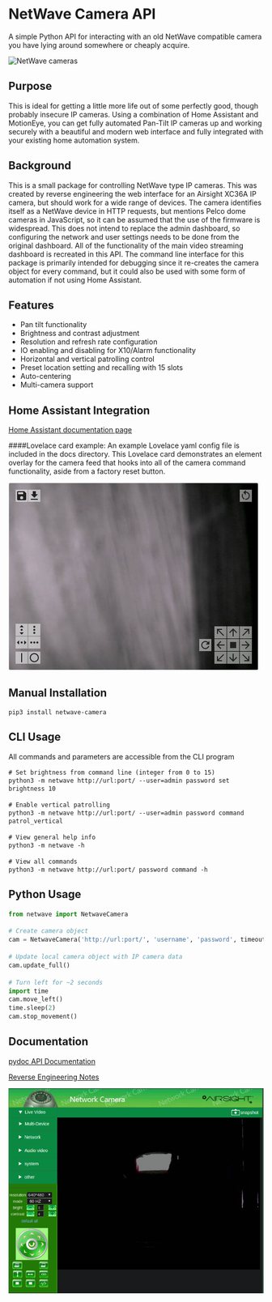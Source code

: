 # NetWave Camera API

A simple Python API for interacting with an old NetWave compatible camera you have lying around
somewhere or cheaply acquire.

![NetWave cameras](http://software-tecnico-libre.es/Images/nolang/2016/ip-cameras.jpg)

## Purpose

This is ideal for getting a little more life out of some perfectly good, though probably insecure
IP cameras. Using a combination of Home Assistant and MotionEye, you can get fully automated Pan-Tilt
IP cameras up and working securely with a beautiful and modern web interface and fully integrated with
your existing home automation system. 

## Background
This is a small package for controlling NetWave type IP cameras. This was created by reverse
engineering the web interface for an Airsight XC36A IP camera, but should work for a wide
range of devices. The camera identifies itself as a NetWave device in HTTP requests, but 
mentions Pelco dome cameras in JavaScript, so it can be assumed that the use of the firmware
is widespread. This does not intend to replace the admin dashboard, so configuring the network
and user settings needs to be done from the original dashboard. All of the functionality of the main
video streaming dashboard is recreated in this API. The command line interface for this package is 
primarily intended for debugging since it re-creates the camera object for every command, but it could
also be used with some form of automation if not using Home Assistant.

## Features
- Pan tilt functionality
- Brightness and contrast adjustment
- Resolution and refresh rate configuration
- IO enabling and disabling for X10/Alarm functionality
- Horizontal and vertical patrolling control
- Preset location setting and recalling with 15 slots
- Auto-centering
- Multi-camera support

## Home Assistant Integration

[Home Assistant documentation page](https://www.home-assistant.io/integrations/netwave)

####Lovelace card example:
An example Lovelace yaml config file is included in the docs directory. This Lovelace card demonstrates an element
overlay for the camera feed that hooks into all of the camera command functionality, aside from a factory 
reset button. 

![Lovelace card](docs/lovelace.png)

## Manual Installation
```shell script
pip3 install netwave-camera
```

## CLI Usage
All commands and parameters are accessible from the CLI program

```shell script
# Set brightness from command line (integer from 0 to 15)
python3 -m netwave http://url:port/ --user=admin password set brightness 10

# Enable vertical patrolling
python3 -m netwave http://url:port/ --user=admin password command patrol_vertical

# View general help info
python3 -m netwave -h

# View all commands
python3 -m netwave http://url:port/ password command -h
```

## Python Usage
```python
from netwave import NetwaveCamera

# Create camera object
cam = NetwaveCamera('http://url:port/', 'username', 'password', timeout=5)

# Update local camera object with IP camera data
cam.update_full()

# Turn left for ~2 seconds
import time
cam.move_left()
time.sleep(2)
cam.stop_movement()
```

## Documentation
[pydoc API Documentation](https://thelogicmaster.github.io/Netwave-Camera/documentation.html)

[Reverse Engineering Notes](https://thelogicmaster.github.io/Netwave-Camera/camera-reverse-engineering.html)

![Streaming dashboard](docs/dashboard.png)